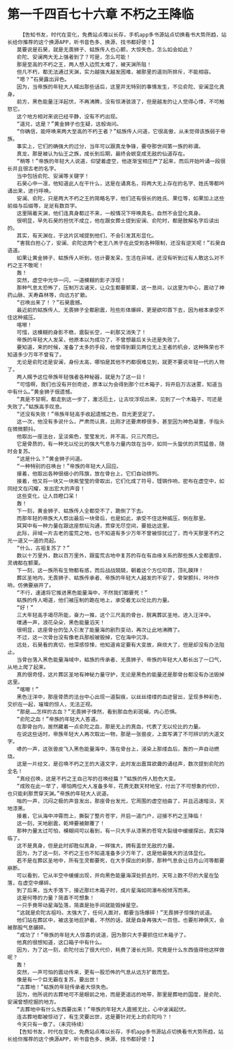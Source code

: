 # 第一千四百七十六章 不朽之王降临
        【告知书友，时代在变化，免费站点难以长存，手机app多书源站点切换看书大势所趋，站长给你推荐的这个换源APP，听书音色多、换源、找书都好使！】
       莫要说是石昊，就是无畏狮子、蛄族传人也心颤，大惊失色，怎么如会如此？
       俞陀、安澜两大无上强者到了？可是，怎么可能！
       那是至高的不朽之王，两人想入边荒太难了，被天渊所阻！
       但凡不朽，都无法通过天渊，实力越强大越发困难，被那里的道则所排斥，不能相容。
       “嗯？”石昊露出异色。
       因为，当帝族的年轻大人喊出那些话后，这里并无特别的事情发生，不见俞陀、安澜显化真身。
       前方，黑色能量汪洋起伏，不再沸腾，没有惊涛骇浪了，但是越发的让人觉得心悸，不可触怒它。
       这个地方相对来说已经平静，没有不朽出现。
       “道兄，这是？”黄金狮子也生疑，这般询问。
       “你确信，能呼唤来两大至高的不朽王者？”蛄族传人问道，它很高傲，从未觉得该族弱于帝族。
       事实上，它们的确强大的过分，当年可以跟真龙争锋，要夺那世间第一族的称谓。
       真龙，那是被认为仙王之族，成长到后期，最终会蜕变成无敌的仙道存在。
       “稍等！”帝族的年轻大人说道，仰望着虚空，他逐渐宝相庄严了起来，而后开始吟诵一段很长并且很古老的名字。
       当中包括俞陀、安澜等关键字！
       石昊心中一凛，他知道此人在干什么，这是在诵真名，将两大无上存在的名字、姓氏等都吟诵出来，进行呼唤。
       安澜、俞陀，只是两大不朽之王的简略名字，他们还有很长的姓氏、果位等，如果加上这些前缀与后缀等，足足有数百字。
       这里隔着天渊，他们连真身都过不来，一般情况下呼唤真名，自然不会显化真身。
       很明显，早先石昊的担忧不成立，他在跟女葬士提到安澜、俞陀时，都是肢解名字后读出的。
       其实，有天渊在，于这片区域提到他们，不会引发其形显化。
       “害我白担心了，安澜、俞陀这两个老王八羔子在此受到各种限制，还没有逆天呢！”石昊自语道。
       如果让黄金狮子、蛄族传人听到，估计要发呆，生活在异域，还没有听到过有人敢这么对不朽之王不敬呢！
       轰！
       突然，虚空中光华一闪，一道模糊的影子浮现！
       那种气息太恐怖了，压制万古诸天，让众生都要颤栗，这一息间，以这里为中心，震动了神药山脉、天寿森林等，向远方扩散。
       “召唤出来了！？”石昊震撼。
       最近前的蛄族传人、无畏狮子全都剧震，险些形体爆碎，更是欲叩首下去，因为根本承受不住这种威压。
       喀嚓！
       可惜，这模糊的身影不稳，震裂长空，一刹那又消失了！
       帝族的年轻大人发呆，他原本以为成功了，不曾想最后关头还是失败了。
       要知道，来的时候，准备了太多的手段，他曾得到觐见两位无上王者的机会，这种殊荣也不知道多少万年不曾有了。
       无论是俞陀还是安澜，身份太高，哪怕是其他不朽都很难见到，就更不要说年轻一代的人物了。
       两人赐予这位帝族年轻强者各种秘器，就是为了这一日！
       “可惜啊，我们也没有开创奇迹，原本以为会得到那个烂木箱子，将开启万古迷雾，知道当中有什么。”黄金狮子很遗憾。
       “真是不甘啊，都走到这一步了，激活厄土，让古坟浮现出来，见到了一个木箱子，可还是失败了。”蛄族高手叹息。
       “还没有失败！”帝族年轻高手收起遗憾之色，目光更坚定了。
       这一次，他没有多说什么，严肃而认真，比刚才还要肃穆很多，甚至因为神色凝重，手指头在微微颤抖。
       他取出一座法台，呈淡紫色，莹莹发光，并不高，只三尺而已。
       它是骨质的，有一种无以伦比的强大气息与力量内敛在当中，如同一头蛰伏的洪荒猛兽，随时会复苏。
       “这是什么？”黄金狮子问道。
       “一种特别的召唤台！”帝族的年轻大人回应。
       接着，他取出各种很细小的阵旗，放在骨台上，它们自动排列。
       接着，他又将一块又一块紫莹莹的骨取出，它们化成了符号，铿锵作响，密布在虚空中，如同经文在闪耀，发出宏大的声音！
       这些变化，让人目瞪口呆！
       轰！
       下一刻，黄金狮子、蛄族传人全都受不了，跪倒了下去。
       而那年轻的帝族大人祭出最后一块骨后，也是如此，承受不住这种威压，倒在那里。
       冥冥中有一种力量在跟这座祭坛沟通，贯穿无尽空间，要抵达这里。
       此际，异域一片古老的蛮荒之地，也不知道有多少万年不曾被惊扰过了，而今天那里不朽之光一道又一道的亮起。
       “什么，古祖复苏了？”
       数以十万里外，数以百万里外，跟蛮荒古地中复苏的存在有血缘关系的那些族人全都震惊，灵魂都在颤栗。
       下一刻，这一族所有生物都有感，而后战战兢兢，朝着这个方位叩首，顶礼膜拜！
       葬区圣地内，无畏狮子、蛄族传承者、帝族的年轻大人越发的不安了，骨架颤抖，咔咔作响，仿佛要崩开了。
       “不行，速速将它推进黑色能量海中，不然我们都要死！”
       蛄族的传人喝道，他们被压制的跪在地上，承受着无以伦比的力量。
       “好！”
       三大年轻高手竭尽所能，奋力一推，这个三尺高的骨台，脱离葬区圣地，进入汪洋中。
       噗通一声，浪花朵朵，黑色能量滔天！
       很明显，这座骨台的坠入引发了能量海的剧烈变动，再次让此地沸腾了。
       不过，这一次骨台没有像老兵那般被毁掉，它在海中沉浮。
       远处，石昊看的真切，他深感惊悚，他知道肯定要有大变故，麻烦大了，但是却没有办法阻止。
       当骨台落入黑色能量海域中，蛄族的传承者、无畏狮子、帝族的年轻大人都长出了一口气，从地上爬了起来。
       真的很奇怪，这片葬区圣地有神秘力量守护，无论是黑色的能量还是那骨台都没有办法毁掉这里。
       “喀嚓！”
       黑色汪洋中，那座骨质的法台中心出现一道裂痕，以丝丝缕缕的血迹冒出，呈现多种彩色，交织在一起，璀璨的惊人，无法正视。
       “那是……怎样的古血？”无畏狮子悚然，看到那血色彩斑斓，内心恐惧。
       “俞陀之血！”帝族的年轻大人答道。
       在那骨台内，居然藏着一点俞陀之血，那是无上的真血，代表了无以伦比的力量。
       在说这些话时，帝族年轻大人再次取出一物，那是一张兽皮，上面写满了不可辨识的大道文字。
       哧的一声，这张兽皮飞入黑色能量海中，落在骨台上，浸染上那缕血后，轰的一声自动燃烧。
       这是一片经文，是召唤不朽之王的大道文字，此时发出震耳欲聋的诵经声，数次提到俞陀的全名！
       “真经召唤，这是不朽之王自己写的召唤经篇？”蛄族的传人脸色大变。
       “成败在此一举了，哪怕两位大人准备多年，花费无数天材地宝，付出了不可想象的代价，也只能刹那贯穿天渊。”帝族的年轻大人说道。
       嗡的一声，沉闷之极的声音发出，那座骨台发光，它周围的虚空扭曲了，并且迅速暗淡，天地漆黑。
       接着，它从海中冲霄而上，撕裂了整片苍宇，开启一道门户，迎接不朽之王降临！
       这一刻，天地剧震，乾坤要被颠覆了！
       那种力量太过可怕，模糊间可以看到，有一只大手从漆黑的苍穹大裂缝中缓缓探出，真实降临了。
       这不是真身，但是此时却胜似真身，一样强大，拥有盖世无敌的力量。
       因为，为了这一刻，不朽之王也不知道准备多少万年了，这是他最强大的法体显化。
       若不是在葬区圣地中，所有生灵都要死，在大手探出的刹那，那种气息会让日月山河等都要崩断。
       可以看到，它从半空中缓缓出现，并向黑色能量海深处抓去时，天穹上数不尽的大星在坠落，在虚空中爆碎。
       到了后来，当大手落下，接近那烂木箱子时，成片星海如同瀑布般倾泻而来。
       这是何等的力量？简直不可想象！
       一只手竟带动星海坠落，简直是抬手间就能毁掉星空。
       “这就是俞陀古祖吗，太强大了，任何人面对，都要当场爆碎！”无畏狮子惊悚的说道。
       他们站在葬区中，被这圣地庇护着，不然的话，就是自身再强大一百倍，也要形神俱灭，会被那股气息碾碎。
       “成功了！”帝族的年轻大人惊喜的说道，因为那只大手要抓住烂木箱子了。
       他真的很想知道，这口箱子中有什么。
       因为，为了这一刻，俞陀付出了很大代价，耗费了漫长光阴，究竟是什么东西值得他这样做呢？
       轰！
       突然，一声可怕的震动传来，更有一股恐怖的气息从远方扩散而至。
       像是有一个巨无霸在复苏，要出世！
       “古葬地！”蛄族的年轻传承者大惊失色。
       因为，他所说的古葬地可不是眼前之地，而是更遥远的地带，那里是葬地的国度，是俞陀、安澜曾想挖掘的地方。
       “古葬地中有什么东西要出来！”帝族的年轻大人震撼无比，心中波澜起伏。
       连古葬地都被惊动了，有生灵要出世，这是要针对无上的俞陀吗？！
       今天只有一章了。（未完待续）
       【告知书友，时代在变化，免费站点难以长存，手机app多书源站点切换看书大势所趋，站长给你推荐的这个换源APP，听书音色多、换源、找书都好使！】
